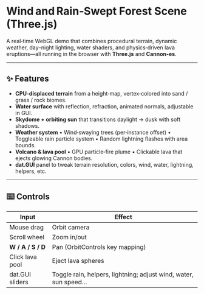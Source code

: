 # Wind and Rain‑Swept Forest Scene (Three.js)

A real‑time WebGL demo that combines procedural terrain, dynamic weather, day–night lighting, water shaders, and physics‑driven lava eruptions—all running in the browser with **Three.js** and **Cannon‑es**.

---

## ✨ Features

* **CPU‑displaced terrain** from a height‑map, vertex‑colored into sand / grass / rock biomes.
* **Water surface** with reflection, refraction, animated normals, adjustable in GUI.
* **Skydome + orbiting sun** that transitions daylight → dusk with soft shadows.
* **Weather system**
  • Wind‑swaying trees (per‑instance offset)
  • Toggleable rain particle system
  • Random lightning flashes with area bounds.
* **Volcano & lava pool**
  • GPU particle‑fire plume
  • Clickable lava that ejects glowing Cannon bodies.
* **dat.GUI** panel to tweak terrain resolution, colors, wind, water, lightning, helpers, etc.

---


## ⌨️ Controls

| Input             | Effect                                                          |
| ----------------- | --------------------------------------------------------------- |
| Mouse drag        | Orbit camera                                                    |
| Scroll wheel      | Zoom in/out                                                     |
| **W / A / S / D** | Pan (OrbitControls key mapping)                                 |
| Click lava pool   | Eject lava spheres                                              |
| dat.GUI sliders   | Toggle rain, helpers, lightning; adjust wind, water, sun speed… |


